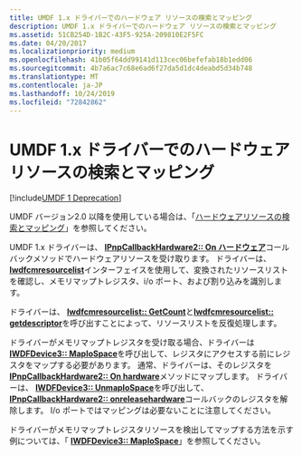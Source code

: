 ```yaml
---
title: UMDF 1.x ドライバーでのハードウェア リソースの検索とマッピング
description: UMDF 1.x ドライバーでのハードウェア リソースの検索とマッピング
ms.assetid: 51CB254D-1B2C-43F5-925A-209810E2F5FC
ms.date: 04/20/2017
ms.localizationpriority: medium
ms.openlocfilehash: 41b05f64dd99141d113cec06befefab18b1edd06
ms.sourcegitcommit: 4b7a6ac7c68e6ad6f27da5d1dc4deabd5d34b748
ms.translationtype: MT
ms.contentlocale: ja-JP
ms.lasthandoff: 10/24/2019
ms.locfileid: "72842862"
---
```

# <a name="finding-and-mapping-hardware-resources-in-umdf-1x-drivers"></a>UMDF 1.x ドライバーでのハードウェア リソースの検索とマッピング


[!include[UMDF 1 Deprecation](../umdf-1-deprecation.md)]

UMDF バージョン2.0 以降を使用している場合は、「[ハードウェアリソースの検索とマッピング](finding-and-mapping-hardware-resources.md)」を参照してください。

UMDF 1.x ドライバーは、 [**IPnpCallbackHardware2:: On ハードウェア**](https://docs.microsoft.com/windows-hardware/drivers/ddi/wudfddi/nf-wudfddi-ipnpcallbackhardware2-onpreparehardware)コールバックメソッドでハードウェアリソースを受け取ります。 ドライバーは、 [**Iwdfcmresourcelist**](https://docs.microsoft.com/windows-hardware/drivers/ddi/wudfddi/nn-wudfddi-iwdfcmresourcelist)インターフェイスを使用して、変換されたリソースリストを確認し、メモリマップトレジスタ、i/o ポート、および割り込みを識別します。

ドライバーは、 [**Iwdfcmresourcelist:: GetCount**](https://docs.microsoft.com/windows-hardware/drivers/ddi/wudfddi/nf-wudfddi-iwdfcmresourcelist-getcount)と[**Iwdfcmresourcelist:: getdescriptor**](https://docs.microsoft.com/windows-hardware/drivers/ddi/wudfddi/nf-wudfddi-iwdfcmresourcelist-getdescriptor)を呼び出すことによって、リソースリストを反復処理します。

ドライバーがメモリマップトレジスタを受け取る場合、ドライバーは[**IWDFDevice3:: MapIoSpace**](https://docs.microsoft.com/windows-hardware/drivers/ddi/wudfddi/nf-wudfddi-iwdfdevice3-mapiospace)を呼び出して、レジスタにアクセスする前にレジスタをマップする必要があります。 通常、ドライバーは、そのレジスタを[**IPnpCallbackHardware2:: On hardware**](https://docs.microsoft.com/windows-hardware/drivers/ddi/wudfddi/nf-wudfddi-ipnpcallbackhardware2-onpreparehardware)メソッドにマップします。 ドライバーは、 [**IWDFDevice3:: UnmapIoSpace**](https://docs.microsoft.com/windows-hardware/drivers/ddi/wudfddi/nf-wudfddi-iwdfdevice3-unmapiospace)を呼び出して、 [**IPnpCallbackHardware2:: onreleasehardware**](https://docs.microsoft.com/windows-hardware/drivers/ddi/wudfddi/nf-wudfddi-ipnpcallbackhardware2-onreleasehardware)コールバックのレジスタを解除します。 I/o ポートではマッピングは必要ないことに注意してください。

ドライバーがメモリマップトレジスタリソースを検出してマップする方法を示す例については、「 [**IWDFDevice3:: MapIoSpace**](https://docs.microsoft.com/windows-hardware/drivers/ddi/wudfddi/nf-wudfddi-iwdfdevice3-mapiospace)」を参照してください。

 

 





